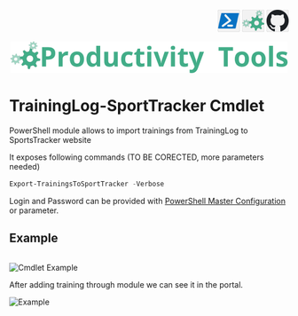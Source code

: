 <!--Category:Powershell--> 
 <p align="right">
    <a href="https://www.powershellgallery.com/packages/ProductivityTools.SportsTracker/"><img src="Images/Header/Powershell_border_40px.png" /></a>
    <a href="http://productivitytools.tech/sports-tracker-cmdlet//"><img src="Images/Header/ProductivityTools_green_40px_2.png" /><a> 
    <a href="https://github.com/ProductivityTools-TrainingLog/ProductivityTools.SportsTracker.Cmdlet"><img src="Images/Header/Github_border_40px.png" /></a>
</p>
<p align="center">
    <a href="http://productivitytools.tech/">
        <img src="Images/Header/LogoTitle_green_500px.png" />
    </a>
</p>

# TrainingLog-SportTracker Cmdlet
 
PowerShell module allows to import trainings from TrainingLog to SportsTracker website

<!--more-->
It exposes following commands (TO BE CORECTED, more parameters needed)
 ```powershell
Export-TrainingsToSportTracker -Verbose 
```
Login and Password can be provided with [PowerShell Master Configuration](http://productivitytools.tech/powershell-master-configuration/) or parameter.

## Example
```powershell

```
 
 ![Cmdlet Example](Images/TrainingCmdlet.png)

 After adding training through module we can see it in the portal.

 <!--og-image-->
 ![Example](Images/TrainingAdded.png)
 
